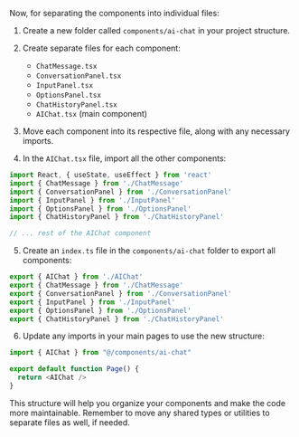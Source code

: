 Now, for separating the components into individual files:

1. Create a new folder called `components/ai-chat` in your project structure.

2. Create separate files for each component:

   - `ChatMessage.tsx`
   - `ConversationPanel.tsx`
   - `InputPanel.tsx`
   - `OptionsPanel.tsx`
   - `ChatHistoryPanel.tsx`
   - `AIChat.tsx` (main component)

3. Move each component into its respective file, along with any necessary imports.

4. In the `AIChat.tsx` file, import all the other components:

```typescript
import React, { useState, useEffect } from 'react'
import { ChatMessage } from './ChatMessage'
import { ConversationPanel } from './ConversationPanel'
import { InputPanel } from './InputPanel'
import { OptionsPanel } from './OptionsPanel'
import { ChatHistoryPanel } from './ChatHistoryPanel'

// ... rest of the AIChat component
```

5. Create an `index.ts` file in the `components/ai-chat` folder to export all components:

```typescript
export { AIChat } from './AIChat'
export { ChatMessage } from './ChatMessage'
export { ConversationPanel } from './ConversationPanel'
export { InputPanel } from './InputPanel'
export { OptionsPanel } from './OptionsPanel'
export { ChatHistoryPanel } from './ChatHistoryPanel'
```

6. Update any imports in your main pages to use the new structure:

```typescript
import { AIChat } from "@/components/ai-chat"

export default function Page() {
  return <AIChat />
}
```

This structure will help you organize your components and make the code more maintainable. Remember to move any shared types or utilities to separate files as well, if needed.
